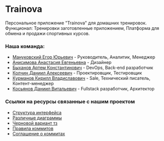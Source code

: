 # Trainova
Персональное приложение "Trainova" для домашних тренировок. Функционал: Тренировки заготовленные приложением, Платформа для обмена и продажи спортивных курсов.
### Наша команда:

- [Мануковский Егор Юрьевич](https://github.com/Kauto9) - Руководитель, Аналитик, Менеджер
- [Анисимова Анастасия Евгеньевна](https://github.com/AnastasiaAnisimovaa) - Дизайнер
- [Быханов Артем Константинович](https://github.com/artembykhanov) - DevOps, Back-end разработчик
- [Колчин Даниил Алексеевич](https://github.com/bipolyarkasss) - Проектировщик, Тестировщик
- [Курманов Кирилл Владиславович](https://github.com/twoheade) - Sale, Технический писатель, Контент-менеджер
- [Косьянов Даниил Витальевич](https://github.com/dnlksnvv) - Fullstack разработчик, Архитектор

### Ссылки на ресурсы связанные с нашим проектом
- [Структура интерфейса](https://miro.com/app/board/uXjVIY3A3dY=/?share_link_id=429064983553)
- [Различные диаграммы](https://miro.com/app/board/uXjVIV8aZ_4=/?share_link_id=331823373719)
- [Черновой вариант тз](https://docs.google.com/document/d/1PAhxTatfXSCDa4psCanAIxBpQghtPcClDAYPvJ0niIQ/edit?usp=sharing)
- [Правила коммитов](https://docs.google.com/document/d/1Mwv-NgqWGU2qA6rxbst9bC5TX6orNBtU6OhgXCJV5bw/edit?usp=sharing)
- [Соглашение о коммитах](https://www.conventionalcommits.org/ru/v1.0.0/)